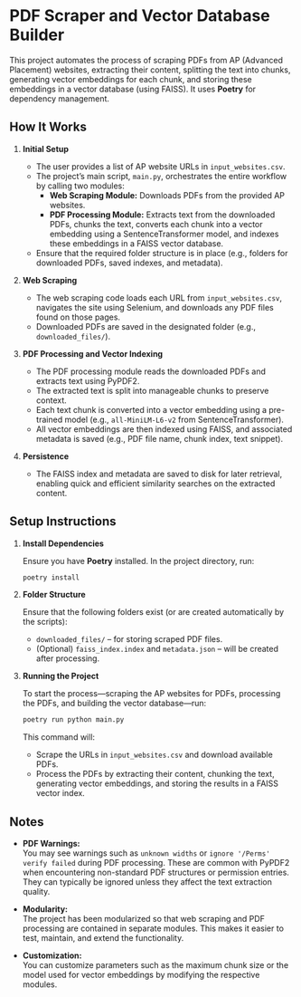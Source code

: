# PDF Scraper and Vector Database Builder

This project automates the process of scraping PDFs from AP (Advanced Placement) websites, extracting their content, splitting the text into chunks, generating vector embeddings for each chunk, and storing these embeddings in a vector database (using FAISS). It uses **Poetry** for dependency management.

## How It Works

1. **Initial Setup**
   - The user provides a list of AP website URLs in `input_websites.csv`.
   - The project’s main script, `main.py`, orchestrates the entire workflow by calling two modules:
     - **Web Scraping Module:** Downloads PDFs from the provided AP websites.
     - **PDF Processing Module:** Extracts text from the downloaded PDFs, chunks the text, converts each chunk into a vector embedding using a SentenceTransformer model, and indexes these embeddings in a FAISS vector database.
   - Ensure that the required folder structure is in place (e.g., folders for downloaded PDFs, saved indexes, and metadata).

2. **Web Scraping**
   - The web scraping code loads each URL from `input_websites.csv`, navigates the site using Selenium, and downloads any PDF files found on those pages.
   - Downloaded PDFs are saved in the designated folder (e.g., `downloaded_files/`).

3. **PDF Processing and Vector Indexing**
   - The PDF processing module reads the downloaded PDFs and extracts text using PyPDF2.
   - The extracted text is split into manageable chunks to preserve context.
   - Each text chunk is converted into a vector embedding using a pre-trained model (e.g., `all-MiniLM-L6-v2` from SentenceTransformer).
   - All vector embeddings are then indexed using FAISS, and associated metadata is saved (e.g., PDF file name, chunk index, text snippet).

4. **Persistence**
   - The FAISS index and metadata are saved to disk for later retrieval, enabling quick and efficient similarity searches on the extracted content.

## Setup Instructions

1. **Install Dependencies**

   Ensure you have **Poetry** installed. In the project directory, run:

   ```bash
   poetry install
   ```

2. **Folder Structure**

   Ensure that the following folders exist (or are created automatically by the scripts):
   - `downloaded_files/` – for storing scraped PDF files.
   - (Optional) `faiss_index.index` and `metadata.json` – will be created after processing.

3. **Running the Project**

   To start the process—scraping the AP websites for PDFs, processing the PDFs, and building the vector database—run:

   ```bash
   poetry run python main.py
   ```

   This command will:
   - Scrape the URLs in `input_websites.csv` and download available PDFs.
   - Process the PDFs by extracting their content, chunking the text, generating vector embeddings, and storing the results in a FAISS vector index.

## Notes

- **PDF Warnings:**  
  You may see warnings such as `unknown widths` or `ignore '/Perms' verify failed` during PDF processing. These are common with PyPDF2 when encountering non-standard PDF structures or permission entries. They can typically be ignored unless they affect the text extraction quality.

- **Modularity:**  
  The project has been modularized so that web scraping and PDF processing are contained in separate modules. This makes it easier to test, maintain, and extend the functionality.

- **Customization:**  
  You can customize parameters such as the maximum chunk size or the model used for vector embeddings by modifying the respective modules.
